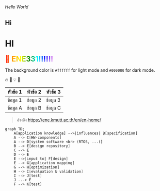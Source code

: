 ###### Hello World
## Hi
# HI

<span style="background: linear-gradient(to right, red, orange, yellow, green, cyan, blue, violet);
-webkit-background-clip: text;
color: transparent;
font-weight: bold;
font-size: 24px;">
🌈 ENE331!!!!!!
</span>


The background color is `#ffffff` for light mode and `#000000` for dark mode.

🔥 🚀 💡 🎉


| หัวข้อ 1  | หัวข้อ 2  | หัวข้อ 3  |
|-----------|-----------|-----------|
| ข้อมูล 1  | ข้อมูล 2  | ข้อมูล 3  |
| ข้อมูล A  | ข้อมูล B  | ข้อมูล C  |


> อ้างอิง https://ene.kmutt.ac.th/en/en-home/

```mermaid
graph TD;
    A[application knowledge] -->|influences| B[specification]
    A --> C[HW-components]
    A --> D[system software <br> (RTOS, ...)]
    B --> E[design repository]
    C --> E
    D --> E
    E -->|input to| F[design]
    E --> G[application mapping]
    G --> H[optimization]
    H --> I[evaluation & validation]
    I --> J[test]
    J -.-> E
    F --> K[test]




